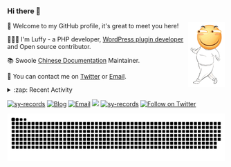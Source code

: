### Hi there 👋

<a href="https://github.com/sy-records"><img src="https://raw.githubusercontent.com/sy-records/staticfile/master/images/202007/huaji.gif" align="right" height="150"></a>

🎉 Welcome to my GitHub profile, it's great to meet you here!

👨🏻‍💻 I'm Luffy - a PHP developer, [WordPress plugin developer](https://profiles.wordpress.org/shenyanzhi/#content-plugins) and Open source contributor.

📚 Swoole [Chinese Documentation](https://wiki.swoole.com/) Maintainer.

💬 You can contact me on [Twitter](https://twitter.com/lufeidot) or [Email](mailto:i@lufei.dev).

<details>
<summary>:zap: Recent Activity</summary>

<!--START_SECTION:activity-->
1. 🎉 Merged PR [#52](https://github.com/OpenSourceWin/OpenSourceWin.github.io/pull/52) in [OpenSourceWin/OpenSourceWin.github.io](https://github.com/OpenSourceWin/OpenSourceWin.github.io)
2. 💪 Opened PR [#52](https://github.com/OpenSourceWin/OpenSourceWin.github.io/pull/52) in [OpenSourceWin/OpenSourceWin.github.io](https://github.com/OpenSourceWin/OpenSourceWin.github.io)
3. 🎉 Merged PR [#51](https://github.com/OpenSourceWin/OpenSourceWin.github.io/pull/51) in [OpenSourceWin/OpenSourceWin.github.io](https://github.com/OpenSourceWin/OpenSourceWin.github.io)
4. 💪 Opened PR [#51](https://github.com/OpenSourceWin/OpenSourceWin.github.io/pull/51) in [OpenSourceWin/OpenSourceWin.github.io](https://github.com/OpenSourceWin/OpenSourceWin.github.io)
5. ❌ Closed PR [#8](https://github.com/sy-records/upyun-uss-wordpress/pull/8) in [sy-records/upyun-uss-wordpress](https://github.com/sy-records/upyun-uss-wordpress)
<!--END_SECTION:activity-->

</details>

<a href="https://github.com/sy-records"><img src="https://komarev.com/ghpvc/?username=sy-records" alt="sy-records" /></a>
<a href="https://qq52o.me"><img src="https://img.shields.io/badge/Blog-qq52o.me-blue" alt="Blog" /></a>
<a href="mailto:lufei@php.net"><img src="https://img.shields.io/badge/Email-lufei@php.net-blue" alt="Email" /></a>
<a href="https://github.com/sy-records?tab=followers"><img src="https://img.shields.io/github/followers/sy-records"></a>
<a href="https://cdn.jsdelivr.net/gh/sy-records/staticfile/images/202012/wechat_white.png" title="点击查看公众号二维码"><img src="https://img.shields.io/badge/%E5%85%AC%E4%BC%97%E5%8F%B7-%E6%B2%88%E5%94%81%E5%BF%97-07C160?logo=WeChat" alt="sy-records" /></a>
<a href="https://twitter.com/intent/follow?screen_name=lufeidot"><img src="https://img.shields.io/twitter/follow/lufeidot.svg?style=social&label=Follow%20@lufeidot" alt="Follow on Twitter"></a>

[![github contribution grid snake animation](https://raw.githubusercontent.com/sy-records/sy-records/output/github-contribution-grid-snake.svg)](https://github.com/sy-records)

<!--
( ๑ˊ•̥▵•)੭₎₎ Welcome to follow me and give me a star :)
-->
